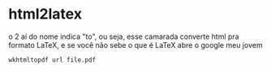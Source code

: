 # html2latex
o 2 aí do nome indica "to", ou seja, esse camarada
converte html pra formato LaTeX, e se você não sebe o que
é LaTeX abre o google meu jovem

    wkhtmltopdf url file.pdf
